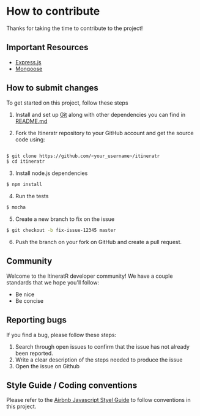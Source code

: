 # How to contribute

Thanks for taking the time to contribute to the project!

## Important Resources
- [Express.js](http://expressjs.com/en/starter/installing.html)
- [Mongoose](http://mongoosejs.com/docs/)


## How to submit changes

To get started on this project, follow these steps
1. Install and set up [Git](https://git-scm.com/) along with other dependencies you can find in [README.md](https://github.com/ritwik098/HackIllinois2017/blob/master/README.md)

2. Fork the Itineratr repository to your GitHub account and get the source code using:
```sh

$ git clone https://github.com/<your_username>/itineratr
$ cd itineratr
```

3. Install node.js dependencies
```sh
$ npm install
```

4. Run the tests
```sh
$ mocha
```

5. Create a new branch to fix on the issue
```sh
$ git checkout -b fix-issue-12345 master
```

6. Push the branch on your fork on GitHub and create a pull request.

## Community

Welcome to the ItineratR developer community! We have a couple standards that we hope you'll follow:

* Be nice
* Be concise

## Reporting bugs

If you find a bug, please follow these steps:

1. Search through open issues to confirm that the issue has not already been reported.
2. Write a clear description of the steps needed to produce the issue
3. Open the issue on Github

## Style Guide / Coding conventions

Please refer to the [Airbnb Javascript Styel Guide](https://github.com/airbnb/javascript) to follow conventions in this project.
